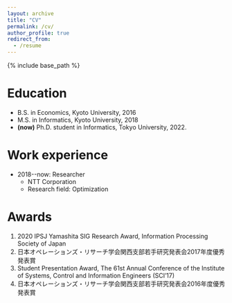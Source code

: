 ```yaml
---
layout: archive
title: "CV"
permalink: /cv/
author_profile: true
redirect_from:
  - /resume
---
```


{% include base_path %}

Education
======
* B.S. in Economics, Kyoto University, 2016
* M.S. in Informatics, Kyoto University, 2018
* **\(now\)** Ph.D. student in Informatics, Tokyo University, 2022.

Work experience
======
* 2018--now: Researcher
  * NTT Corporation
  * Research field: Optimization
  
Awards
======
1. 2020 IPSJ Yamashita SIG Research Award, Information Processing Society of Japan
1. 日本オペレーションズ・リサーチ学会関西支部若手研究発表会2017年度優秀発表賞
1. Student Presentation Award, The 61st Annual Conference of the Institute of Systems, Control and Information Engineers (SCI’17)
1. 日本オペレーションズ・リサーチ学会関西支部若手研究発表会2016年度優秀発表賞
